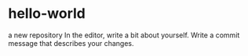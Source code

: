 # hello-world
a new repository
In the editor, write a bit about yourself.
Write a commit message that describes your changes.
